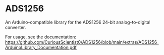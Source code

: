 # ADS1256
An Arduino-compatible library for the ADS1256 24-bit analog-to-digital converter.

For usage, see the documentation: https://github.com/CuriousScientist0/ADS1256/blob/main/extras/ADS1256_ArduinoLibrary_Documentation.pdf
